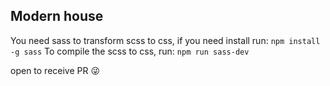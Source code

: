 ## Modern house

You need sass to transform scss to css, if you need install run:
`npm install -g sass`
 To compile the scss to css, run:
`npm run sass-dev`

open to receive PR 😜